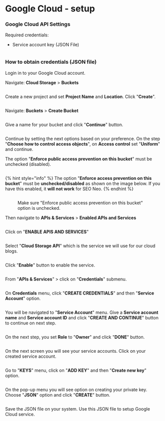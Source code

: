 # Google Cloud - setup

### Google Cloud API Settings

Required credentials:

* Service account key (JSON File)

<figure><img src="../../../.gitbook/assets/Google Cloud.jpg" alt=""><figcaption></figcaption></figure>

### How to obtain credentials (JSON file)

Login in to your Google Cloud account.

Navigate: **Cloud Storage** > **Buckets**

<figure><img src="../../../.gitbook/assets/Google 1.jpg" alt=""><figcaption></figcaption></figure>

Create a new project and set **Project Name** and **Location**. Click "**Create**".

<figure><img src="../../../.gitbook/assets/Google 2.jpg" alt=""><figcaption></figcaption></figure>

Navigate: **Buckets** > **Create Bucket**

<figure><img src="../../../.gitbook/assets/Google 3.jpg" alt=""><figcaption></figcaption></figure>

Give a name for your bucket and click "**Continue**" button.&#x20;

<figure><img src="../../../.gitbook/assets/Google 4.jpg" alt=""><figcaption></figcaption></figure>

Continue by setting the next options based on your preference. On the step "**Choose how to control access objects**", on **Access control** set "**Uniform**" and continue.&#x20;

The option "**Enforce public access prevention on this bucket**" must be unchecked (disabled).

<figure><img src="../../../.gitbook/assets/Google 5 (2).jpg" alt=""><figcaption></figcaption></figure>

{% hint style="info" %}
The option "**Enforce access prevention on this bucket**" must be **unchecked/disabled** as shown on the image below. If you have this enabled, it **will not work** for SEO Neo.
{% endhint %}

<figure><img src="../../../.gitbook/assets/Google 5-2.jpg" alt=""><figcaption><p>Make sure "Enforce public access prevention on this bucket" option is unchecked.</p></figcaption></figure>

Then navigate to **APIs & Services** > **Enabled APIs and Services**

<figure><img src="../../../.gitbook/assets/Google 6.jpg" alt=""><figcaption></figcaption></figure>

Click on "**ENABLE APIS AND SERVICES**"

<figure><img src="../../../.gitbook/assets/Google 7.jpg" alt=""><figcaption></figcaption></figure>

Select "**Cloud Storage API**" which is the service we will use for our cloud blogs.

<figure><img src="../../../.gitbook/assets/Google 8.jpg" alt=""><figcaption></figcaption></figure>

Click "**Enable**" button to enable the service.

<figure><img src="../../../.gitbook/assets/Google 9.jpg" alt=""><figcaption></figcaption></figure>

From "**APIs & Services**" > click on "**Credentials**" submenu.

<figure><img src="../../../.gitbook/assets/Google 10.jpg" alt=""><figcaption></figcaption></figure>

On **Credentials** menu, click "**CREATE CREDENTIALS**" and then "**Service Account**" option.

<figure><img src="../../../.gitbook/assets/Google 11.jpg" alt=""><figcaption></figcaption></figure>

You will be navigated to "**Service Account**" menu. Give a **Service account name** and **Service account ID** and click "**CREATE AND CONTINUE**" button to continue on next step.

<figure><img src="../../../.gitbook/assets/Google 12.jpg" alt=""><figcaption></figcaption></figure>

On the next step, you set **Role** to "**Owner**" and click "**DONE**" button.

<figure><img src="../../../.gitbook/assets/Google 13.jpg" alt=""><figcaption></figcaption></figure>

On the next screen you will see your service accounts. Click on your created service account.

<figure><img src="../../../.gitbook/assets/Google 14.jpg" alt=""><figcaption></figcaption></figure>

Go to "**KEYS**" menu, click on "**ADD KEY**"  and then "**Create new key**" option.

<figure><img src="../../../.gitbook/assets/Google 15.jpg" alt=""><figcaption></figcaption></figure>

On the pop-up menu you will see option on creating your private key. Choose "**JSON**" option and click "**CREATE**" button.

<figure><img src="../../../.gitbook/assets/Google 16 (1).jpg" alt=""><figcaption></figcaption></figure>

Save the JSON file on your system. Use this JSON file to setup Google Cloud service.
